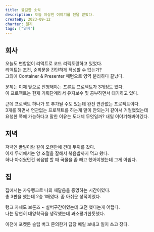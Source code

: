 ```yaml
---
title: 불길한 소식
description: 오늘 이상힌 이야기를 전달 받았다.
createBy: 2023-09-12
charter: 일지
tags: ["일지"]
---
```


## 회사

오늘도 변함없이 리액트로 코드 리펙토링하고 있었다.  
리액트는 조건, 순회문을 간단하게 작성할 수 없는가?  
그외에 Container & Presenter 패턴으로 영역 분리하다 끝났다.

문제는 이제 앞으로 진행해야는 프론트 프로젝트가 3개정도 있다.  
이 프로젝트는 현재 기획단계라서 유지보수 및 공부하면서 대기하고 있다.

근데 프로젝트 하나가 또 추가될 수도 있는데 완전 연관없는 프로젝트이다.  
3개를 하면서 연관없는 프로젝트를 하는게 말이 안되는거 같아서 거절했었는데  
요청한 쪽에 가능하다고 말한 이유는 도대체 무엇일까? 내일 이야기해봐야겠다.

## 저녁

저녁엔 꿀벌이랑 같이 오랜만에 건대 두끼를 갔다.  
이제 두끼에서는 양 조절을 잘해서 볶음밥까지 먹고 왔다.  
하나 아쉬웠던건 볶음밥 할 때 국물을 좀 빼고 했어야했는데 그게 아쉽다.

## 집

집에서는 자유랭크로 나의 깨달음을 증명하는 시간이였다.  
총 3판을 했는데 2승 1패였다. 좀 아쉬운 성적이였다.

랭크 자체도 브론즈 ~ 실버구간이였는데 고전 했다는게 어렵다.  
나는 당연히 대양학극을 생각했는데 과소평가한듯했다.

이전에 포켓몬 슬립 버그 문의한거 답장 메일 보내고 일지 쓰고 잤다.
